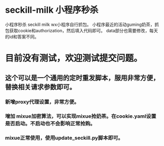 # seckill-milk 小程序秒杀
小程序秒杀
seckill milk
wx小程序自行抓包。
小程序最近的活动guming奶茶，抓包获取cookie和authorization，然后填入代码即可。
data部分也需要修改，每天的id和答案不同。
# 目前没有测试，欢迎测试提交问题。
## 这个可以是一个通用的定时重发脚本，服用非常方便，替换相关请求参数即可。
### 新增proxy代理设置，非常方便。
### 增加 mixue加密算法，可以实现mixue抢奶茶。在cookie.yaml设置是否启动。不启动也不会影响正常抢购。
### mixue正常使用，使用update_seckill.py脚本即可。

